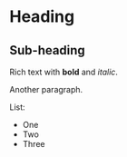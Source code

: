 # Heading

## Sub-heading

Rich text with **bold** and _italic_.

Another paragraph.

List:

- One
- Two
- Three
